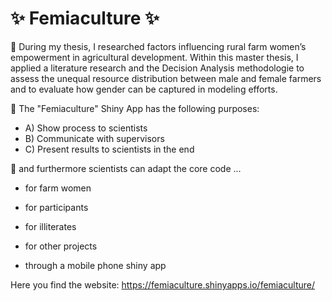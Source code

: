 # ✨ Femiaculture ✨
🌱 During my thesis, I researched factors influencing rural farm women’s empowerment in agricultural development.
Within this master thesis, I applied a literature research and the Decision Analysis methodologie to assess the unequal resource distribution between male and female farmers and to evaluate how gender can be captured in modeling efforts. 

💬 The "Femiaculture" Shiny App has the following purposes:

- A) Show process to scientists
- B) Communicate with supervisors
- C) Present results to scientists in the end

💬 and furthermore scientists can adapt the core code ...

- for farm women 
- for participants
- for illiterates
- for other projects

- through a mobile phone shiny app

Here you find the website: https://femiaculture.shinyapps.io/femiaculture/
